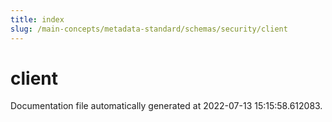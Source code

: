 ```yaml
---
title: index
slug: /main-concepts/metadata-standard/schemas/security/client
---
```


# client

Documentation file automatically generated at 2022-07-13 15:15:58.612083.
